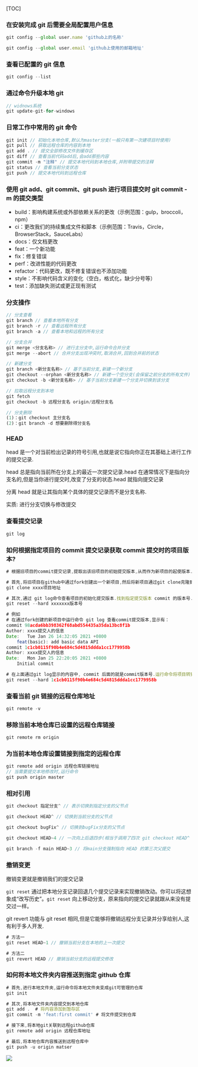 [TOC]

### 在安装完成 git 后需要全局配置用户信息

```js
git config --global user.name 'github上的名称'

git config --global user.email 'github上使用的邮箱地址'
```

### 查看已配置的 git 信息

```js
git config --list
```

### 通过命令升级本地 git

```js
// widnows系统
git update-git-for-windows
```

### 日常工作中常用的 git 命令

```javascript
git init // 初始化本地仓库,默认为master分支(一般只有第一次建项目时使用)
git pull // 获取远程仓库的内容到本地
git add . // 提交全部修改文件到缓存区
git diff // 查看当前代码add后,会add那些内容
git commit -m "注释" // 提交本地代码到本地仓库,并附带提交的注释
git status // 查看当前分支状态
git push // 提交本地代码到远程仓库
```

### 使用 git add、git commit、git push 进行项目提交时 git commit -m 的提交类型

- build：影响构建系统或外部依赖关系的更改（示例范围：gulp，broccoli，npm）
- ci：更改我们的持续集成文件和脚本（示例范围：Travis，Circle，BrowserStack，SauceLabs）
- docs：仅文档更改
- feat：一个新功能
- fix：修复错误
- perf：改进性能的代码更改
- refactor：代码更改，既不修复错误也不添加功能
- style：不影响代码含义的变化（空白，格式化，缺少分号等）
- test：添加缺失测试或更正现有测试

### 分支操作

```javascript
// 分支查看
git branch // 查看本地所有分支
git branch -r // 查看远程所有分支
git branch -a // 查看本地和远程的所有分支

// 分支合并
git merge <分支名称> // 进行主分支中,运行命令合并分支
git merge --abort // 合并分支出现冲突时,取消合并,回到合并前的状态

// 新建分支
git branch <新分支名称> // 基于当前分支,新建一个新分支
git checkout --orphan <新分支名称> // 新建一个空分支(会保留之前分支的所有文件)
git checkout -b <新分支名称> // 基于当前分支新建一个分支并切换到该分支

// 拉取远程分支到本地
git fetch
git checkout -b 远程分支名 origin/远程分支名

// 分支删除
(1)：git checkout 主分支名
(2)：git branch -d 想要删除得分支名
```

### HEAD

head 是一个对当前检出记录的符号引用,也就是说它指向你正在其基础上进行工作的提交记录.

head 总是指向当前所在分支上的最近一次提交记录.head 在通常情况下是指向分支名的,但是当你进行提交时,改变了分支的状态.head 就指向提交记录

分离 head 就是让其指向某个具体的提交记录而不是分支名称.

实质: 进行分支切换与修改提交

### 查看提交记录

```js
git log
```

### 如何根据指定项目的 commit 提交记录获取 commit 提交时的项目版本?

```js
# 根据旧项目的commit提交记录,提取出该旧项目的初始提交版本,从而作为新项目的起使版本.

# 首先,将旧项目在github中通过fork创建出一个新项目,然后将新项目通过git clone克隆到本地
git clone xxxx项目地址

# 其次,通过 git log命令查看项目的初始化提交版本.找到指定提交版本 commit 的版本号.允许命令将其回退到该版本号
git reset --hard xxxxxxx版本号

# 例如
# 在通过fork创建的新项目中运行命令 git log 查看commit提交版本,显示有：
commit 98acda6bb398362f68abd554435a35da13bc8f1b
Author: xxxx提交人的信息
Date:   Tue Jan 26 14:32:05 2021 +0800
    feat(basic): add basic data API
commit 1c1cb0115f90b4e684c5d4815ddda1cc1779958b
Author: xxxx提交人的信息
Date:   Mon Jan 25 22:20:05 2021 +0800
    Initial commit

# 在上面通过git log显示的内容中, commit 后面的就是commit版本号.运行命令将项目转到该指定commit提交版本,例如：
git reset --hard 1c1cb0115f90b4e684c5d4815ddda1cc1779958b
```

### 查看当前 git 链接的远程仓库地址

```js
git remote -v
```

### 移除当前本地仓库已设置的远程仓库链接

```js
git remote rm origin
```

### 为当前本地仓库设置链接到指定的远程仓库

```js
git remote add origin 远程仓库链接地址
// 当需要提交本地修改时,运行命令
git push origin master
```

### 相对引用

```js
git checkout 指定分支^ // 表示切换到指定分支的父节点

git checkout HEAD^ // 切换到当前分支的父节点

git checkout bugFix^ // 切换到bugFix分支的父节点

git checkout HEAD~4 // 一次向上后退四步(相当于调用了四次 git checkout HEAD^ 命令)

git branch -f main HEAD~3 // 将main分支强制指向 HEAD 的第三次父提交
```

### 撤销变更

撤销变更就是撤销我们的提交记录

`git reset` 通过把本地分支记录回退几个提交记录来实现撤销改动。你可以将这想象成“改写历史”。`git reset` 向上移动分支，原来指向的提交记录就跟从来没有提交过一样。

git revert 功能与 git reset 相同,但是它能够将撤销远程分支记录并分享给别人,这有利于多人开发.

```js
# 方法一
git reset HEAD~1 // 撤销当前分支在本地的上一次提交

# 方法二
git revert HEAD // 撤销当前分支的远程提交修改
```

### 如何将本地文件夹内容推送到指定 github 仓库

```js
# 首先,进行本地文件夹,运行命令将本地文件夹变成git可管理的仓库
git init

# 其次,将本地文件夹内容提交到本地仓库
git add .  # 将内容添加到暂存区
git commit -m 'feat:first commit' # 将文件提交到仓库

# 接下来,将本地git关联到远程github仓库
git remote add origin 远程仓库地址

# 最后,将本地仓库内容推送到远程仓库中
git push -u origin matser
```

![](https://github.com/liucys/open-static-file/blob/main/Project_img/git.png)
